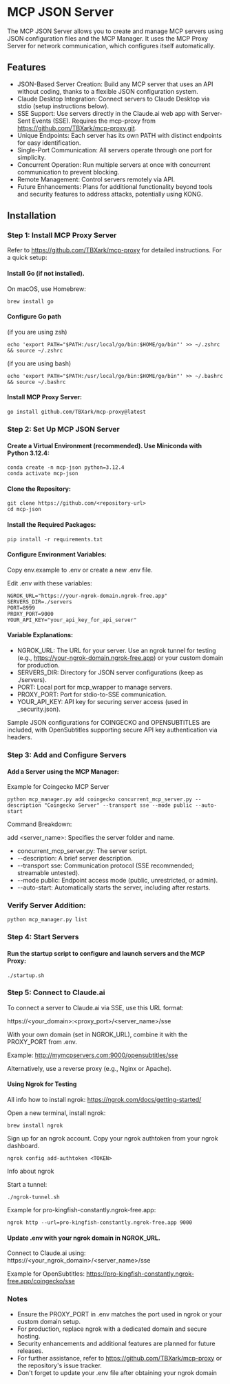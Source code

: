 # MCP JSON Server

The MCP JSON Server allows you to create and manage MCP servers using JSON configuration files and the MCP Manager. It uses the MCP Proxy Server for network communication, which configures itself automatically.

## Features

- JSON-Based Server Creation: Build any MCP server that uses an API without coding, thanks to a flexible JSON configuration system.
- Claude Desktop Integration: Connect servers to Claude Desktop via stdio (setup instructions below).
- SSE Support: Use servers directly in the Claude.ai web app with Server-Sent Events (SSE). Requires the mcp-proxy from https://github.com/TBXark/mcp-proxy.git.
- Unique Endpoints: Each server has its own PATH with distinct endpoints for easy identification.
- Single-Port Communication: All servers operate through one port for simplicity.
- Concurrent Operation: Run multiple servers at once with concurrent communication to prevent blocking.
- Remote Management: Control servers remotely via API.
- Future Enhancements: Plans for additional functionality beyond tools and security features to address attacks, potentially using KONG.

## Installation

### Step 1: Install MCP Proxy Server

Refer to https://github.com/TBXark/mcp-proxy for detailed instructions. For a quick setup:

#### Install Go (if not installed). 

On macOS, use Homebrew:

```
brew install go
```

#### Configure Go path 

(if you are using zsh)

```
echo 'export PATH="$PATH:/usr/local/go/bin:$HOME/go/bin"' >> ~/.zshrc && source ~/.zshrc
```

(if you are using bash)

```
echo 'export PATH="$PATH:/usr/local/go/bin:$HOME/go/bin"' >> ~/.bashrc && source ~/.bashrc
```

#### Install MCP Proxy Server:

```
go install github.com/TBXark/mcp-proxy@latest
```

### Step 2: Set Up MCP JSON Server

#### Create a Virtual Environment (recommended). Use Miniconda with Python 3.12.4:

```
conda create -n mcp-json python=3.12.4
conda activate mcp-json
````

#### Clone the Repository:

```
git clone https://github.com/<repository-url>
cd mcp-json
```

#### Install the Required Packages:

```
pip install -r requirements.txt
```

#### Configure Environment Variables:

Copy env.example to .env or create a new .env file.

Edit .env with these variables:

```
NGROK_URL="https://your-ngrok-domain.ngrok-free.app"
SERVERS_DIR=./servers
PORT=8999
PROXY_PORT=9000
YOUR_API_KEY="your_api_key_for_api_server"
```

#### Variable Explanations:

- NGROK_URL: The URL for your server. Use an ngrok tunnel for testing (e.g., https://your-ngrok-domain.ngrok-free.app) or your custom domain for production.
- SERVERS_DIR: Directory for JSON server configurations (keep as ./servers).
- PORT: Local port for mcp_wrapper to manage servers.
- PROXY_PORT: Port for stdio-to-SSE communication.
- YOUR_API_KEY: API key for securing server access (used in <servername>_security.json).

Sample JSON configurations for COINGECKO and OPENSUBTITLES are included, with OpenSubtitles supporting secure API key authentication via headers.

### Step 3: Add and Configure Servers

#### Add a Server using the MCP Manager:

Example for Coingecko MCP Server

```
python mcp_manager.py add coingecko concurrent_mcp_server.py --description "Coingecko Server" --transport sse --mode public --auto-start
```

Command Breakdown:

add <server_name>: Specifies the server folder and name.

- concurrent_mcp_server.py: The server script.
- --description: A brief server description.
- --transport sse: Communication protocol (SSE recommended; streamable untested).
- --mode public: Endpoint access mode (public, unrestricted, or admin).
- --auto-start: Automatically starts the server, including after restarts.

### Verify Server Addition:

```
python mcp_manager.py list
```

### Step 4: Start Servers

#### Run the startup script to configure and launch servers and the MCP Proxy:

```
./startup.sh
```

### Step 5: Connect to Claude.ai

To connect a server to Claude.ai via SSE, use this URL format:

https://<your_domain>:<proxy_port>/<server_name>/sse

With your own domain (set in NGROK_URL), combine it with the PROXY_PORT from .env. 

Example: http://mymcpservers.com:9000/opensubtitles/sse

Alternatively, use a reverse proxy (e.g., Nginx or Apache).

#### Using Ngrok for Testing

All info how to install ngrok: https://ngrok.com/docs/getting-started/

Open a new terminal, install ngrok:

```
brew install ngrok 
```

Sign up for an ngrok account. Copy your ngrok authtoken from your ngrok dashboard.

```
ngrok config add-authtoken <TOKEN>
```

Info about ngrok 

Start a tunnel:
```
./ngrok-tunnel.sh
```

Example for pro-kingfish-constantly.ngrok-free.app:

```
ngrok http --url=pro-kingfish-constantly.ngrok-free.app 9000
```

#### Update .env with your ngrok domain in NGROK_URL.

Connect to Claude.ai using:
https://<your_ngrok_domain>/<server_name>/sse

Example for OpenSubtitles:
https://pro-kingfish-constantly.ngrok-free.app/coingecko/sse

### Notes
- Ensure the PROXY_PORT in .env matches the port used in ngrok or your custom domain setup.
- For production, replace ngrok with a dedicated domain and secure hosting.
- Security enhancements and additional features are planned for future releases.
- For further assistance, refer to https://github.com/TBXark/mcp-proxy or the repository's issue tracker.
- Don't forget to update your .env file after obtaining your ngrok domain 
